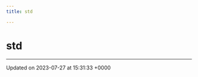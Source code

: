 ```yaml
---
title: std

---
```


# std








-------------------------------

Updated on 2023-07-27 at 15:31:33 +0000
